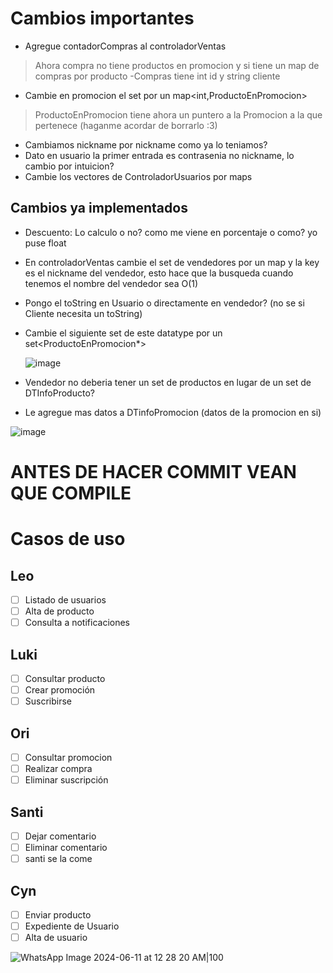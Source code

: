 # Cambios importantes 
- Agregue contadorCompras al controladorVentas
>Ahora compra no tiene productos en promocion y si tiene un map de compras por producto
-Compras tiene int id y string cliente

- Cambie en promocion el set<ProductoEnPromocion> por un map<int,ProductoEnPromocion>
> ProductoEnPromocion tiene ahora un puntero a la Promocion a la que pertenece (haganme acordar de borrarlo :3)


- Cambiamos nickname por nickname como ya lo teniamos? 
- Dato en usuario la primer entrada es contrasenia no nickname, lo cambio por intuicion?
- Cambie los vectores de ControladorUsuarios por maps

## Cambios ya implementados
- Descuento: Lo calculo o no? como me viene en porcentaje o como? yo puse float

  
- En controladorVentas cambie el set de vendedores por un map y la key es el nickname del vendedor, esto hace que la busqueda cuando tenemos el nombre del vendedor sea O(1)
- Pongo el toString en Usuario o directamente en vendedor? (no se si Cliente necesita un toString)
- Cambie el siguiente set de este datatype por un set<ProductoEnPromocion*>
  
  ![image](https://github.com/MAST0dontE/prueba/assets/70988692/f8a19a4c-eaa3-4b7d-bfbb-045780471262)

- Vendedor no deberia tener un set de productos en lugar de un set de DTInfoProducto?
- Le agregue mas datos a DTinfoPromocion (datos de la promocion en si)

![image](https://github.com/MAST0dontE/prueba/assets/70988692/b7421180-c0d6-4976-a080-5bbe6f9a0b61)

  

# ANTES DE HACER COMMIT VEAN QUE COMPILE
  


# Casos de uso
## Leo
- [ ] Listado de usuarios
- [ ] Alta de producto
- [ ] Consulta a notificaciones 

## Luki
- [ ] Consultar producto
- [ ] Crear promoción
- [ ] Suscribirse 

## Ori
- [ ] Consultar promocion
- [ ] Realizar compra
- [ ] Eliminar suscripción

## Santi
- [ ] Dejar comentario
- [ ] Eliminar comentario
- [ ] santi se la come

## Cyn
- [ ] Enviar producto
- [ ] Expediente de Usuario
- [ ] Alta de usuario

![WhatsApp Image 2024-06-11 at 12 28 20 AM|100](https://github.com/MAST0dontE/prueba/assets/70988692/fa494328-6a6b-4ff3-b37b-ca3bc61a7ad2)

